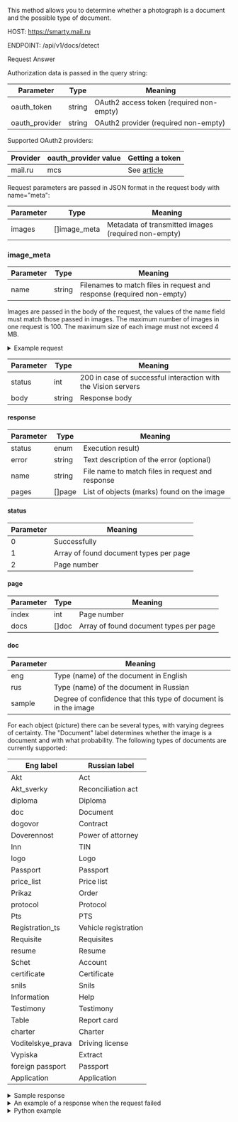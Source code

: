 This method allows you to determine whether a photograph is a document and the possible type of document.

HOST: https://smarty.mail.ru

ENDPOINT: /api/v1/docs/detect

<tabs>
<tablist>
<tab>Request</tab>
<tab>Answer</tab>
</tablist>
<tabpanel>

Authorization data is passed in the query string:

| Parameter | Type | Meaning |
| ---------------- |-------- | ------------------------------------------- |
| oauth_token | string | OAuth2 access token (required non-empty) |
| oauth_provider | string | OAuth2 provider (required non-empty) |

Supported OAuth2 providers:

| Provider | oauth_provider value | Getting a token |
| ----------- | ------------------------- | ------------------- |
| mail.ru | mcs | See [article](https://mcs.mail.ru/help/vision-api/oauth_token) |

Request parameters are passed in JSON format in the request body with name="meta":

| Parameter | Type | Meaning |
| ---------- | -------------- | ----------------------------------------------------- |
| images | []image_meta | Metadata of transmitted images (required non-empty) |

### image_meta

| Parameter | Type | Meaning |
| ---------- | -------- | ---------------------------------------------- |
| name | string | Filenames to match files in request and response (required non-empty) |

Images are passed in the body of the request, the values ​​of the name field must match those passed in images. The maximum number of images in one request is 100. The maximum size of each image must not exceed 4 MB.

<details>
  <summary markdown="span">Example request</summary>
  
```
POST /api/v1/docs/detect?oauth_provider=mr&oauth_token=123 HTTP/1.1

Content-Type: multipart/form-data; boundary=----WebKitFormBoundaryfCqTBHeLZlsicvMp

------WebKitFormBoundaryfCqTBHeLZlsicvMp
Content-Disposition: form-data; name="file_0"; filename=""
Content-Type: image/jpeg

000000000000000000000000000
000000000000000000000000000
000000000000000000000000000
------WebKitFormBoundaryfCqTBHeLZlsicvMp
Content-Disposition: form-data; name="file_1"; filename=""
Content-Type: image/jpeg

111111111111111111111111111
111111111111111111111111111
111111111111111111111111111
------WebKitFormBoundaryfCqTBHeLZlsicvMp
Content-Disposition: form-data; name="meta"

{"images":[{"name":"file_0"},{"name":"file_1"}]}
------WebKitFormBoundaryfCqTBHeLZlsicvMp--
```
</details>

</tabpanel>
<tabpanel>

| Parameter | Type | Meaning |
| ---------- | ---------- | ---------------------------------------------------- |
| status | int | 200 in case of successful interaction with the Vision servers |
| body | string | Response body |

#### response

| Parameter | Type | Meaning |
| ---------- | -------- | ------------------------------------------- |
| status | enum | Execution result) |
| error | string | Text description of the error (optional) |
| name | string | File name to match files in request and response |
| pages | []page | List of objects (marks) found on the image |

#### status

| Parameter | Meaning |
| -------- | ---------------------------------------------------- |
| 0 | Successfully |
| 1 | Array of found document types per page |
| 2 | Page number |

#### page

| Parameter | Type | Meaning |
| ---------- | ------- | ----------------------------------------------- |
| index | int | Page number |
| docs | []doc | Array of found document types per page |

#### doc

| Parameter | Meaning |
| ---------- | ------------------------------------------------------------ |
| eng | Type (name) of the document in English |
| rus | Type (name) of the document in Russian |
| sample | Degree of confidence that this type of document is in the image |

For each object (picture) there can be several types, with varying degrees of certainty. The "Document" label determines whether the image is a document and with what probability. The following types of documents are currently supported:

| Eng label | Russian label |
| -------------------- | -------------------- |
| Akt | Act |
| Akt_sverky | Reconciliation act |
| diploma | Diploma |
| doc | Document |
| dogovor | Contract |
| Doverennost | Power of attorney |
| Inn| TIN |
| logo | Logo |
| Passport | Passport |
| price_list | Price list |
| Prikaz | Order |
| protocol | Protocol |
| Pts | PTS |
| Registration_ts | Vehicle registration |
| Requisite | Requisites |
| resume | Resume |
| Schet | Account |
| certificate | Certificate |
| snils | Snils |
| Information | Help |
| Testimony | Testimony |
| Table | Report card |
| charter | Charter |
| Voditelskye_prava | Driving license |
| Vypiska | Extract |
| foreign passport | Passport |
| Application | Application |

<details>
  <summary markdown="span">Sample response</summary>

```json
{
  status: 200
  body: {
    status: 0
    "objects": [
      {
        status: 0
        "name": "file_0",
        "pages": [
          {
            "index": 0
            "docs": [
              {
                "eng": "pts",
                "rus": "Pts",
                probability: 0.56
              },
              {
                "eng": "doc",
                "rus": "Document",
                probability: 0.78
              }
            ]
          }
        }
      ]
    }
  }
```
</details>

<details>
  <summary markdown="span">An example of a response when the request failed</summary>

```json
{
"status":500,
"body":"Internal Server Error",
"htmlencoded":false
"last_modified":0
}
```
</details>

<details>
  <summary markdown="span">Python example</summary>

```python
python examples/python/smarty.py\
 -u "https://smarty.mail.ru/api/v1/docs/detect?oauth_provider=mr&oauth_token=e50b000614a371ce99c01a80a4558d8ed93b313737363830" \
 -p examples/passport.jpg \
 -v
```
  This is detailed text.
</details>

</tabpanel>
</tabs>
